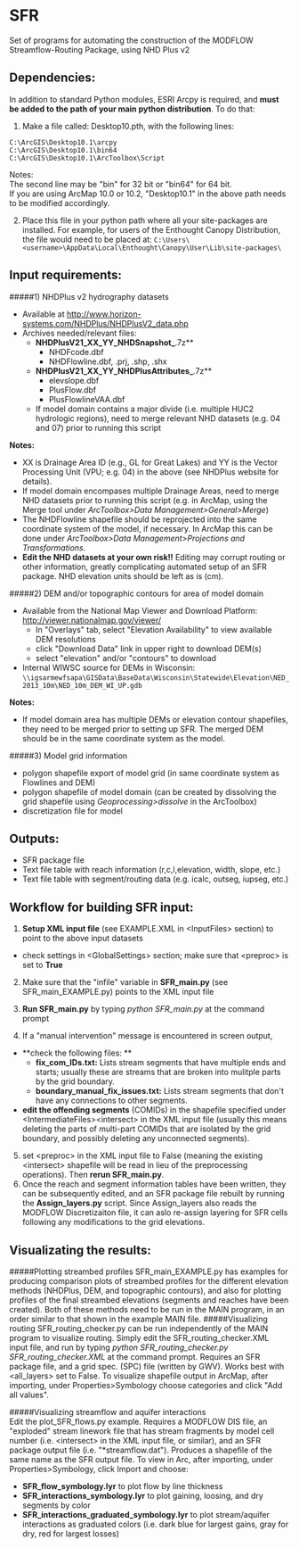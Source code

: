 SFR
==
Set of programs for automating the construction of the MODFLOW Streamflow-Routing Package, using NHD Plus v2


## Dependencies:

In addition to standard Python modules, ESRI Arcpy is required, and **must be added to the path of your main python distribution**. To do that:  
  
1) Make a file called: Desktop10.pth, with the following lines:
```
C:\ArcGIS\Desktop10.1\arcpy  
C:\ArcGIS\Desktop10.1\bin64  
C:\ArcGIS\Desktop10.1\ArcToolbox\Script
```
Notes:  
The second line may be "bin" for 32 bit or "bin64" for 64 bit.  
If you are using ArcMap 10.0 or 10.2, "Desktop10.1" in the above path needs to be modified accordingly.

2) Place this file in your python path where all your site-packages are installed. For example, for users of the Enthought Canopy Distribution, the file would need to be placed at:
`C:\Users\<username>\AppData\Local\Enthought\Canopy\User\Lib\site-packages\`



## Input requirements:

#####1) NHDPlus v2 hydrography datasets  
 * Available at <http://www.horizon-systems.com/NHDPlus/NHDPlusV2_data.php>
 * Archives needed/relevant files:
 	* **NHDPlusV21_XX_YY_NHDSnapshot_**.7z**   
 		* NHDFcode.dbf  
 		* NHDFlowline.dbf, .prj, .shp, .shx  
 	* **NHDPlusV21\_XX\_YY\_NHDPlusAttributes\_**.7z**  
 		* elevslope.dbf  
		* PlusFlow.dbf  
		* PlusFlowlineVAA.dbf
	* If model domain contains a major divide (i.e. multiple HUC2 hydrologic regions), need to merge relevant NHD datasets (e.g. 04 and 07) prior to running this script

**Notes:**  

* XX is Drainage Area ID (e.g., GL for Great Lakes) and YY is the Vector Processing Unit (VPU; e.g. 04) in the  above (see NHDPlus website for details).  
* If model domain encompases multiple Drainage Areas, need to merge NHD datasets prior to running this script (e.g. in ArcMap, using the Merge tool under *ArcToolbox>Data Management>General>Merge*)  
* The NHDFlowline shapefile should be reprojected into the same coordinate system of the model, if necessary. In ArcMap this can be done under *ArcToolbox>Data Management>Projections and Transformations*.
* **Edit the NHD datasets at your own risk!!** Editing may corrupt routing or other information, greatly complicating automated setup of an SFR package. NHD elevation units should be left as is (cm).
 
#####2) DEM and/or topographic contours for area of model domain  
* Available from the National Map Viewer and Download Platform: <http://viewer.nationalmap.gov/viewer/>  
	* In "Overlays" tab, select "Elevation Availability" to view available DEM resolutions  
	* click "Download Data" link in upper right to download DEM(s)  
	* select "elevation" and/or "contours" to download  
* Internal WIWSC source for DEMs in Wisconsin:  
  `\\igsarmewfsapa\GISData\BaseData\Wisconsin\Statewide\Elevation\NED_2013_10m\NED_10m_DEM_WI_UP.gdb`  
  
**Notes:**  

* If model domain area has multiple DEMs or elevation contour shapefiles, they need to be merged prior to setting up SFR. The merged DEM should be in the same coordinate system as the model.  

#####3) Model grid information
* polygon shapefile export of model grid (in same coordinate system as Flowlines and DEM)
* polygon shapefile of model domain (can be created by dissolving the grid shapefile using *Geoprocessing>dissolve* in the ArcToolbox)
* discretization file for model
  
## Outputs:
* SFR package file
* Text file table with reach information (r,c,l,elevation, width, slope, etc.) 
* Text file table with segment/routing data (e.g. icalc, outseg, iupseg, etc.)  
  
  
## Workflow for building SFR input:
  
1) **Setup XML input file** (see EXAMPLE.XML in \<InputFiles> section) to point to the above input datasets  
  
* check settings in \<GlobalSettings> section; make sure that \<preproc> is set to **True**  

2) Make sure that the "infile" variable in **SFR_main.py** (see SFR_main_EXAMPLE.py) points to the XML input file  

3) **Run SFR_main.py** by typing *python SFR_main.py* at the command prompt  

4) If a "manual intervention" message is encountered in screen output,  

* **check the following files:  **
	* **fix_com_IDs.txt:** Lists stream segments that have multiple ends and starts; usually these are 		streams that are broken into mulitple parts by the grid boundary. 
	* **boundary_manual_fix_issues.txt:** Lists stream segments that don't have any connections to other 		segments.  
* **edit the offending segments** (COMIDs) in the shapefile specified under \<IntermediateFiles>\<intersect> in the XML input file (usually this means deleting the parts of multi-part COMIDs that are isolated by the grid boundary, and possibly deleting any unconnected segments).  
  
5) set \<preproc> in the XML input file to False (meaning the existing \<intersect> shapefile will be read in lieu of the preprocessing operations). Then **rerun SFR_main.py**.  
6) Once the reach and segment information tables have been written, they can be subsequently edited, and an SFR package file rebuilt by running the **Assign_layers.py** script. Since Assign_layers also reads the MODFLOW Discretizaiton file, it can aslo re-assign layering for SFR cells following any modifications to the grid elevations.
 
## Visualizating the results:
#####Plotting streambed profiles
SFR_main_EXAMPLE.py has examples for producing comparison plots of streambed profiles for the different elevation methods (NHDPlus, DEM, and topographic contours), and also for plotting profiles of the final streambed elevations (segments and reaches have been created). Both of these methods need to be run in the MAIN program, in an order similar to that shown in the example MAIN file.
#####Visualizing routing
SFR_routing_checker.py can be run independently of the MAIN program to visualize routing. Simply edit the SFR_routing_checker.XML input file, and run by typing *python SFR_routing_checker.py SFR_routing_checker.XML* at the command prompt. Requires an SFR package file, and a grid spec. (SPC) file (written by GWV). Works best with \<all_layers> set to False. To visualize shapefile output in ArcMap, after importing, under Properties>Symbology choose categories and click "Add all values".

#####Visualizing streamflow and aquifer interactions  
Edit the plot_SFR_flows.py example. Requires a MODFLOW DIS file, an "exploded" stream linework file that has stream fragments by model cell number (i.e. \<intersect> in the XML input file, or similar), and an SFR package output file (i.e. "*streamflow.dat"). Produces a shapefile of the same name as the SFR output file.
To view in Arc, after importing, under Properties>Symbology, click Import and choose:  

* **SFR_flow_symbology.lyr** to plot flow by line thickness
* **SFR_interactions_symbology.lyr** to plot gaining, loosing, and dry segments by color
* **SFR_interactions_graduated_symbology.lyr** to plot stream/aquifer interactions as graduated colors (i.e. dark blue for largest gains, gray for dry, red for largest losses)
